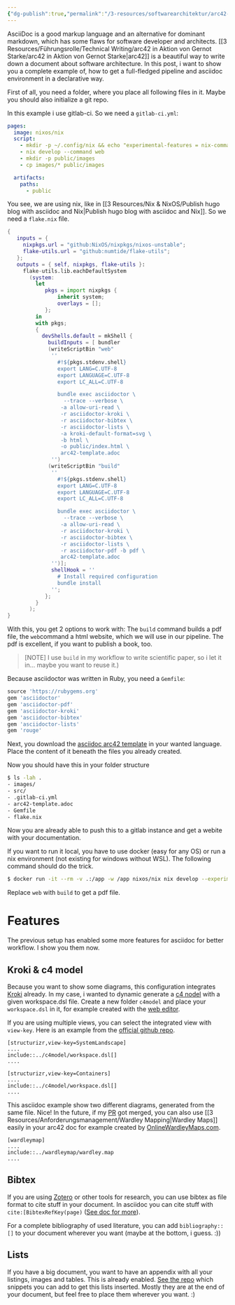 ```yaml
---
{"dg-publish":true,"permalink":"/3-resources/softwarearchitektur/arc42-in-ascii-doc/arc42-in-ascii-doc/","tags":["blog"],"created":"2024-07-07T12:55:03.316+02:00","updated":"2024-07-08T08:56:50.037+02:00"}
---
```



AsciiDoc is a good markup language and an alternative for dominant markdown, which has some flaws for software developer and architects. [[3 Resources/Führungsrolle/Technical Writing/arc42 in Aktion von Gernot Starke/arc42 in Aktion von Gernot Starke\|arc42]] is a beautiful way to write down a document about software architecture. In this post, i want to show you a complete example of, how to get a full-fledged pipeline and asciidoc environment in a declarative way.

First of all, you need a folder, where you place all following files in it. Maybe you should also initialize a git repo.

 In this example i use gitlab-ci. So we need a `gitlab-ci.yml`:
 
```yaml
pages:
  image: nixos/nix
  script:
    - mkdir -p ~/.config/nix && echo "experimental-features = nix-command flakes" >> ~/.config/nix/nix.conf && nix-channel --update
    - nix develop --command web
    - mkdir -p public/images
    - cp images/* public/images

  artifacts:
    paths:
      - public
```

You see, we are using nix, like in [[3 Resources/Nix & NixOS/Publish hugo blog with asciidoc and Nix\|Publish hugo blog with asciidoc and Nix]]. So we need a `flake.nix` file.

```nix
{
   inputs = {
     nixpkgs.url = "github:NixOS/nixpkgs/nixos-unstable";
     flake-utils.url = "github:numtide/flake-utils";
   };
   outputs = { self, nixpkgs, flake-utils }:
     flake-utils.lib.eachDefaultSystem
       (system:
         let
            pkgs = import nixpkgs {
                inherit system;
                overlays = [];
            };
         in
         with pkgs;
         {
           devShells.default = mkShell {
             buildInputs = [ bundler
             (writeScriptBin "web"
              ''
                #!${pkgs.stdenv.shell}
                export LANG=C.UTF-8
                export LANGUAGE=C.UTF-8
                export LC_ALL=C.UTF-8

                bundle exec asciidoctor \
                  --trace --verbose \
                 -a allow-uri-read \
                 -r asciidoctor-kroki \
                 -r asciidoctor-bibtex \
                 -r asciidoctor-lists \
                 -a kroki-default-format=svg \
                 -b html \
                 -o public/index.html \
                 arc42-template.adoc
              '')
             (writeScriptBin "build"
              ''
                #!${pkgs.stdenv.shell}
                export LANG=C.UTF-8
                export LANGUAGE=C.UTF-8
                export LC_ALL=C.UTF-8

                bundle exec asciidoctor \
                  --trace --verbose \
                 -a allow-uri-read \
                 -r asciidoctor-kroki \
                 -r asciidoctor-bibtex \
                 -r asciidoctor-lists \
                 -r asciidoctor-pdf -b pdf \
                 arc42-template.adoc
              '')];
              shellHook = ''
                # Install required configuration
                bundle install
              '';
            };
         }
       );
}
```

With this, you get 2 options to work with: The `build` command builds a pdf file, the `web`command a html website, which we will use in our pipeline. The pdf is excellent, if you want to publish a book, too. 

>[NOTE]
> I use `build` in my workflow to write scientific paper, so i let it in... maybe you want to reuse it.)

Because asciidoctor was written in Ruby, you need a `Gemfile`:

```ruby
source 'https://rubygems.org'
gem 'asciidoctor'
gem 'asciidoctor-pdf'
gem 'asciidoctor-kroki'
gem 'asciidoctor-bibtex'
gem 'asciidoctor-lists'
gem 'rouge'
```

Next, you download the [asciidoc arc42 template](https://arc42.org/download) in your wanted language. Place the content of it beneath the files you already created.

Now you should have this in your folder structure

```bash
$ ls -lah .
- images/
- src/
- .gitlab-ci.yml
- arc42-template.adoc
- Gemfile
- flake.nix
```

Now you are already able to push this to a gitlab instance and get a webite with your documentation.

If you want to run it local, you have to use docker (easy for any OS) or run a nix environment (not existing for windows without WSL).
The following command should do the trick.

```bash
$ docker run -it --rm -v .:/app -w /app nixos/nix nix develop --experimental-features 'nix-command flakes' --command web
```

Replace `web` with `build` to get a pdf file.

# Features

The previous setup has enabled some more features for asciidoc for better workflow. I show you them now.

## Kroki & c4 model

Because you want to show some diagrams, this configuration integrates [Kroki](https://kroki.io) already. In my case, i wanted to dynamic generate a [c4 nodel](https://c4model.com) with a given workspace.dsl file. Create a new folder `c4model` and place your `workspace.dsl` in it, for example created with the [web editor](https://structurizr.com/dsl).

If you are using multiple views, you can select the integrated view with `view-key`. Here is an example from the [official github repo](https://github.com/structurizr/examples/blob/main/dsl/big-bank-plc/workspace.dsl).

```asciidoc
[structurizr,view-key=SystemLandscape]
....
include::../c4model/workspace.dsl[]
....

[structurizr,view-key=Containers]
....
include::../c4model/workspace.dsl[]
....
```

This asciidoc example show two different diagrams, generated from the same file. Nice!
In the future, if my [PR](https://github.com/yuzutech/kroki/pull/1684) got merged, you can also use [[3 Resources/Anforderungsmanagement/Wardley Mapping\|Wardley Maps]] easily in your arc42 doc for example created by [OnlineWardleyMaps.com](https://onlinewardleymaps.com).

```asciidoc
[wardleymap]
....
include::../wardleymap/wardley.map
....
```

## Bibtex

If you are using [Zotero](https://retorque.re/zotero-better-bibtex/) or other tools for research, you can use bibtex as file format to cite stuff in your document. In asciidoc you can cite stuff with `cite:[BibtexRefKey(page)` ([See doc for more](https://github.com/asciidoctor/asciidoctor-bibtex?tab=readme-ov-file#macros)).

For a complete bibliography of used literature, you can add `bibliography::[]` to your document wherever you want (maybe at the bottom, i guess. :))

## Lists

If you have a big document, you want to have an appendix with all your listings, images and tables. This is already enabled. [See the repo](https://github.com/Alwinator/asciidoctor-lists?tab=readme-ov-file#code) which snippets you can add to get this lists inserted. Mostly they are at the end of your document, but feel free to place them wherever you want. :)
